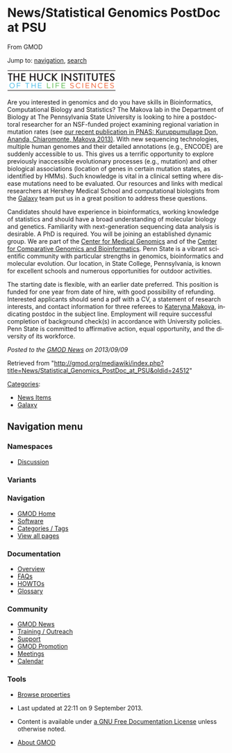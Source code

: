 <div id="mw-page-base" class="noprint">

</div>

<div id="mw-head-base" class="noprint">

</div>

<div id="content" class="mw-body" role="main">

<span id="top"></span>

<div id="mw-js-message" style="display:none;">

</div>



# <span dir="auto">News/Statistical Genomics PostDoc at PSU</span>

<div id="bodyContent">

<div id="siteSub">

From GMOD

</div>

<div id="contentSub">

</div>

<div id="jump-to-nav" class="mw-jump">

Jump to: [navigation](#mw-navigation), [search](#p-search)

</div>

<div id="mw-content-text" class="mw-content-ltr" lang="en" dir="ltr">

<div class="floatright">

<a href="http://www.huck.psu.edu/center/medical-genomics/"
rel="nofollow"><img
src="../../mediawiki/images/thumb/3/35/HuckInstitutes.png/250px-HuckInstitutes.png"
srcset="../../mediawiki/images/thumb/3/35/HuckInstitutes.png/375px-HuckInstitutes.png 1.5x, ../../mediawiki/images/3/35/HuckInstitutes.png 2x"
width="250" height="48" alt="HuckInstitutes.png" /></a>

</div>

Are you interested in genomics and do you have skills in Bioinformatics,
Computational Biology and Statistics? The Makova lab in the Department
of Biology at The Pennsylvania State University is looking to hire a
postdoctoral researcher for an NSF-funded project examining regional
variation in mutation rates (see <a
href="http://www.pnas.org//content/early/2013/08/16/1221792110.abstract"
class="external text" rel="nofollow">our recent publication in PNAS:
Kuruppumullage Don, Ananda, Chiaromonte, Makova 2013)</a>. With new
sequencing technologies, multiple human genomes and their detailed
annotations (e.g., ENCODE) are suddenly accessible to us. This gives us
a terrific opportunity to explore previously inaccessible evolutionary
processes (e.g., mutation) and other biological associations (location
of genes in certain mutation states, as identified by HMMs). Such
knowledge is vital in a clinical setting where disease mutations need to
be evaluated. Our resources and links with medical researchers at
Hershey Medical School and computational biologists from the
[Galaxy](../Galaxy.1 "Galaxy") team put us in a great position to
address these questions.

Candidates should have experience in bioinformatics, working knowledge
of statistics and should have a broad understanding of molecular biology
and genetics. Familiarity with next-generation sequencing data analysis
is desirable. A PhD is required. You will be joining an established
dynamic group. We are part of the
<a href="http://www.huck.psu.edu/center/medical-genomics"
class="external text" rel="nofollow">Center for Medical Genomics</a> and
of the <a href="http://www.bx.psu.edu/" class="external text"
rel="nofollow">Center for Comparative Genomics and Bioinformatics</a>.
Penn State is a vibrant scientific community with particular strengths
in genomics, bioinformatics and molecular evolution. Our location, in
State College, Pennsylvania, is known for excellent schools and numerous
opportunities for outdoor activities.

The starting date is flexible, with an earlier date preferred. This
position is funded for one year from date of hire, with good possibility
of refunding. Interested applicants should send a pdf with a CV, a
statement of research interests, and contact information for three
referees to <a href="mailto:kmakova@bx.psu.edu" class="external text"
rel="nofollow">Kateryna Makova</a>, indicating postdoc in the subject
line. Employment will require successful completion of background
check(s) in accordance with University policies. Penn State is committed
to affirmative action, equal opportunity, and the diversity of its
workforce.

  

<div class="newsfooter">

*Posted to the [GMOD News](../GMOD_News "GMOD News") on 2013/09/09*

</div>

</div>

<div class="printfooter">

Retrieved from
"<http://gmod.org/mediawiki/index.php?title=News/Statistical_Genomics_PostDoc_at_PSU&oldid=24512>"

</div>

<div id="catlinks" class="catlinks">

<div id="mw-normal-catlinks" class="mw-normal-catlinks">

[Categories](../Special%3ACategories "Special%3ACategories"):

- [News Items](../Category%3ANews_Items "Category%3ANews Items")
- [Galaxy](../Category%3AGalaxy "Category%3AGalaxy")

</div>

</div>

<div class="visualClear">

</div>

</div>

</div>

<div id="mw-navigation">

## Navigation menu

<div id="mw-head">



<div id="left-navigation">

<div id="p-namespaces" class="vectorTabs" role="navigation"
aria-labelledby="p-namespaces-label">

### Namespaces


- <span id="ca-talk"><a
  href="http://gmod.org/mediawiki/index.php?title=Talk:News/Statistical_Genomics_PostDoc_at_PSU&amp;action=edit&amp;redlink=1"
  accesskey="t"
  title="Discussion about the content page [t]">Discussion</a></span>

</div>

<div id="p-variants" class="vectorMenu emptyPortlet" role="navigation"
aria-labelledby="p-variants-label">

### 

### Variants[](#)

<div class="menu">

</div>

</div>

</div>





</div>

</div>

</div>

<div id="mw-panel">

<div id="p-logo" role="banner">

<a href="../Main_Page"
style="background-image: url(../../images/GMOD-cogs.png);"
title="Visit the main page"></a>

</div>

<div id="p-Navigation" class="portal" role="navigation"
aria-labelledby="p-Navigation-label">

### Navigation

<div class="body">

- <span id="n-GMOD-Home">[GMOD Home](../Main_Page)</span>
- <span id="n-Software">[Software](../GMOD_Components)</span>
- <span id="n-Categories-.2F-Tags">[Categories /
  Tags](../Categories)</span>
- <span id="n-View-all-pages">[View all
  pages](../Special:AllPages)</span>

</div>

</div>

<div id="p-Documentation" class="portal" role="navigation"
aria-labelledby="p-Documentation-label">

### Documentation

<div class="body">

- <span id="n-Overview">[Overview](../Overview)</span>
- <span id="n-FAQs">[FAQs](../Category%3AFAQ)</span>
- <span id="n-HOWTOs">[HOWTOs](../Category%3AHOWTO)</span>
- <span id="n-Glossary">[Glossary](../Glossary)</span>

</div>

</div>

<div id="p-Community" class="portal" role="navigation"
aria-labelledby="p-Community-label">

### Community

<div class="body">

- <span id="n-GMOD-News">[GMOD News](../GMOD_News)</span>
- <span id="n-Training-.2F-Outreach">[Training /
  Outreach](../Training_and_Outreach)</span>
- <span id="n-Support">[Support](../Support)</span>
- <span id="n-GMOD-Promotion">[GMOD Promotion](../GMOD_Promotion)</span>
- <span id="n-Meetings">[Meetings](../Meetings)</span>
- <span id="n-Calendar">[Calendar](../Calendar)</span>

</div>

</div>

<div id="p-tb" class="portal" role="navigation"
aria-labelledby="p-tb-label">

### Tools

<div class="body">


- <span id="t-smwbrowselink"><a href="../Special%3ABrowse/News-2FStatistical_Genomics_PostDoc_at_PSU"
  rel="smw-browse">Browse properties</a></span>


</div>

</div>

</div>

</div>

<div id="footer" role="contentinfo">

- <span id="footer-info-lastmod">Last updated at 22:11 on 9 September
  2013.</span>
<!-- - <span id="footer-info-viewcount">12,756 page views.</span> -->
- <span id="footer-info-copyright">Content is available under
  <a href="http://www.gnu.org/licenses/fdl-1.3.html" class="external"
  rel="nofollow">a GNU Free Documentation License</a> unless otherwise
  noted.</span>

<!-- -->

- <span id="footer-places-about">[About
  GMOD](../GMOD%3AAbout "GMOD%3AAbout")</span>

<!-- -->






</div>
